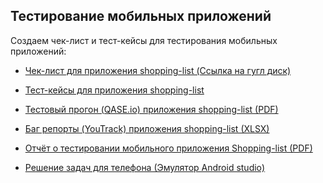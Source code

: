 ## Тестирование мобильных приложений

 Создаем чек-лист и тест-кейсы для тестирования мобильных приложений:

 - [Чек-лист для приложения shopping-list (Ссылка на гугл диск)](https://docs.google.com/spreadsheets/d/1XT86B-yVN48-9lB0NYbrx5OnVa8pKnkB_4TSbF_H2DI/edit?usp=sharing)
 
 - [Тест-кейсы для приложения shopping-list](https://github.com/Alexfoster9/mobile/blob/main/%D0%A2%D0%B5%D1%81%D1%82%20%D0%BA%D0%B5%D0%B9%D1%81%D1%8B%20%D0%B4%D0%BB%D1%8F%20%D0%BC%D0%BE%D0%B1%D0%B8%D0%BB%D1%8C%D0%BD%D0%BE%D0%B3%D0%BE%20%D0%BF%D1%80%D0%B8%D0%BB%D0%BE%D0%B6%D0%B5%D0%BD%D0%B8%D1%8F%20shopping-list.pdf)

 - [Тестовый прогон (QASE.io) приложения shopping-list (PDF)](https://github.com/Alexfoster9/mobile/blob/main/%D0%A2%D0%B5%D1%81%D1%82%D0%BE%D0%B2%D1%8B%D0%B9%20%D0%BF%D1%80%D0%BE%D0%B3%D0%BE%D0%BD%20QASE.io%20%D0%B3%D1%80%D1%83%D0%BF%D0%BF%D0%B0%20Junior%2011%20G101%2010.25.2025.pdf)

- [Баг репорты (YouTrack) приложения shopping-list (XLSX)](https://github.com/Alexfoster9/mobile/blob/main/%D0%91%D0%B0%D0%B3%20%D1%80%D0%B5%D0%BF%D0%BE%D1%80%D1%82%D1%8B%20%D0%BF%D0%BE%20%D0%B7%D0%B0%D0%B4%D0%B0%D0%BD%D0%B8%D1%8E%20-%20%D0%A2%D0%B5%D1%81%D1%82%D0%B8%D1%80%D1%83%D0%B5%D0%BC%20%D0%BC%D0%BE%D0%B1%D0%B8%D0%BB%D1%8C%D0%BD%D0%BE%D0%B5%20%D0%BF%D1%80%D0%B8%D0%BB%D0%BE%D0%B6%D0%B5%D0%BD%D0%B8%D0%B5%20%D0%B8%20%D1%81%D0%BE%D0%B7%D0%B4%D0%B0%D0%B5%D0%BC%20%D0%BE%D1%82%D1%87%D0%B5%D1%82%20%D0%BF%D0%BE%20%D1%80%D0%B5%D0%B7%D1%83%D0%BB%D1%8C%D1%82%D0%B0%D1%82%D0%B0%D0%BC%20%D1%82%D0%B5%D1%81%D1%82%D0%B8%D1%80%D0%BE%D0%B2%D0%B0%D0%BD%D0%B8%D1%8F.xlsx)

- [Отчёт о тестировании мобильного приложения Shopping-list (PDF)](https://github.com/Alexfoster9/mobile/blob/main/%D0%9E%D1%82%D1%87%D1%91%D1%82%20%D0%BE%20%D1%82%D0%B5%D1%81%D1%82%D0%B8%D1%80%D0%BE%D0%B2%D0%B0%D0%BD%D0%B8%D0%B8%20%D0%BC%D0%BE%D0%B1%D0%B8%D0%BB%D1%8C%D0%BD%D0%BE%D0%B3%D0%BE%20%D0%BF%D1%80%D0%B8%D0%BB%D0%BE%D0%B6%D0%B5%D0%BD%D0%B8%D1%8F%20Shopping-list.pdf)

- [Решение задач для телефона (Эмулятор Android studio)](https://drive.google.com/file/d/1tos7w-acxWjW08rOe_xDpyZVX6N3q-Pe/view?usp=sharing)